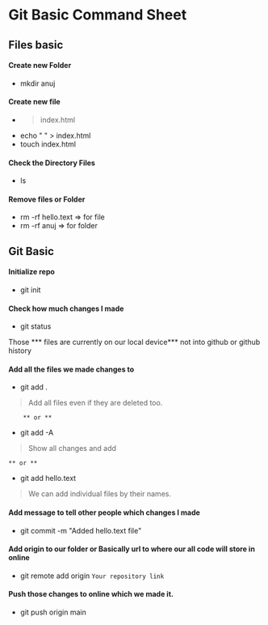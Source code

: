 # Git Basic Command Sheet
 
## Files basic

#### Create new Folder
- mkdir anuj

#### Create new file
- > index.html
- echo " " > index.html
- touch index.html

#### Check the Directory Files 
- ls

#### Remove files or Folder
- rm -rf hello.text => for file
- rm -rf anuj => for folder

## Git Basic

#### Initialize repo
- git init

#### Check how much changes I made
- git status

Those *** files are currently on our local device*** not into github or github history

#### Add all the files we made changes to
- git add .
> Add all files even if they are deleted too.

        ** or **

- git add -A 
> Show all changes and add
          
	** or **

- git add hello.text
> We can add individual files by their names.


#### Add message to tell other people which changes I made
- git commit -m "Added hello.text file"

#### Add origin to our folder or Basically url to where our all code will store in online
- git remote add origin `Your repository link`

#### Push those changes to online which we made it.
- git push origin main

